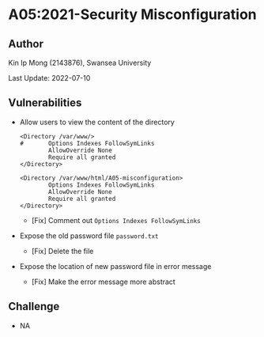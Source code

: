 # A05:2021-Security Misconfiguration

## Author

Kin Ip Mong (2143876), Swansea University

Last Update: 2022-07-10

## Vulnerabilities

- Allow users to view the content of the directory
    ```
    <Directory /var/www/>
    #       Options Indexes FollowSymLinks
            AllowOverride None
            Require all granted
    </Directory>

    <Directory /var/www/html/A05-misconfiguration>
            Options Indexes FollowSymLinks
            AllowOverride None
            Require all granted
    </Directory>
    ```

    - [Fix] Comment out `Options Indexes FollowSymLinks`

- Expose the old password file `password.txt`
    - [Fix] Delete the file

- Expose the location of new password file in error message
    - [Fix] Make the error message more abstract

## Challenge

- NA